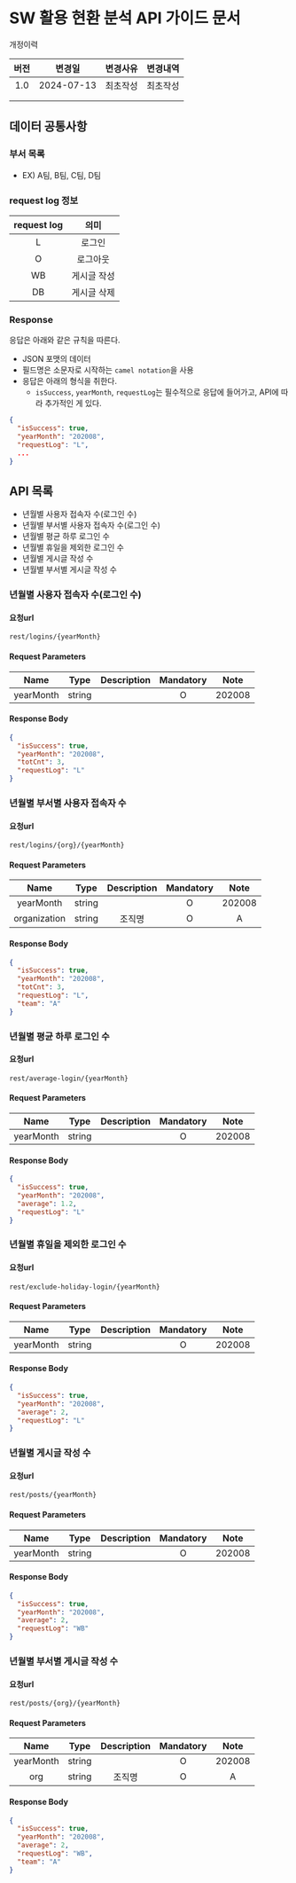 # SW 활용 현환 분석 API 가이드 문서

개정이력

| 버전  |    변경일     | 변경사유 | 변경내역 |
|:---:|:----------:|:----:|:----:|
| 1.0 | 2024-07-13 | 최초작성 | 최초작성 |
||            ||
||            ||

## 데이터 공통사항
### 부서 목록
- EX) A팀, B팀, C팀, D팀
### request log 정보
| request log |   의미   |
|:-----------:|:------:|
|      L      |  로그인   |
|      O      |  로그아웃  |
|     WB      | 게시글 작성 |
|     DB      | 게시글 삭제 |

### Response
응답은 아래와 같은 규칙을 따른다.
- JSON 포맷의 데이터
- 필드명은 소문자로 시작하는 `camel notation`을 사용
- 응답은 아래의 형식을 취한다. 
  - `isSuccess`, `yearMonth`, `requestLog`는 필수적으로 응답에 들어가고, API에 따라 추가적인 게 있다.
```json
{
  "isSuccess": true,
  "yearMonth": "202008",
  "requestLog": "L",
  ...
}
```

## API 목록
- 년월별 사용자 접속자 수(로그인 수)
- 년월별 부서별 사용자 접속자 수(로그인 수)
- 년월별 평균 하루 로그인 수
- 년월별 휴일을 제외한 로그인 수
- 년월별 게시글 작성 수
- 년월별 부서별 게시글 작성 수

### 년월별 사용자 접속자 수(로그인 수)
#### 요청url
`rest/logins/{yearMonth}`

#### Request Parameters
|Name|Type| Description | Mandatory |  Note  |
|:--:|:--:|:-----------:|:---------:|:------:|
|yearMonth|string|             |     O     | 202008 |

#### Response Body
```json
{
  "isSuccess": true,
  "yearMonth": "202008",
  "totCnt": 3,
  "requestLog": "L"
}
```

### 년월별 부서별 사용자 접속자 수
#### 요청url
`rest/logins/{org}/{yearMonth}`

#### Request Parameters
|     Name     |  Type  | Description | Mandatory |  Note  |
|:------------:|:------:|:-----------:|:---------:|:------:|
|  yearMonth   | string |             |     O     | 202008 |
| organization | string |     조직명     |     O     |   A    |

#### Response Body
```json
{
  "isSuccess": true,
  "yearMonth": "202008",
  "totCnt": 3,
  "requestLog": "L",
  "team": "A"
}
```

### 년월별 평균 하루 로그인 수
#### 요청url
`rest/average-login/{yearMonth}`
#### Request Parameters
|     Name     |  Type  | Description | Mandatory |  Note  |
|:------------:|:------:|:-----------:|:---------:|:------:|
|yearMonth|string|             |     O     | 202008 |
#### Response Body
```json
{
  "isSuccess": true,
  "yearMonth": "202008",
  "average": 1.2,
  "requestLog": "L"
}
```

### 년월별 휴일을 제외한 로그인 수
#### 요청url
`rest/exclude-holiday-login/{yearMonth}`
#### Request Parameters
|     Name     |  Type  | Description | Mandatory |  Note  |
|:------------:|:------:|:-----------:|:---------:|:------:|
|yearMonth|string|             |     O     | 202008 |
#### Response Body
```json
{
  "isSuccess": true,
  "yearMonth": "202008",
  "average": 2,
  "requestLog": "L"
}
```

### 년월별 게시글 작성 수
#### 요청url
`rest/posts/{yearMonth}`
#### Request Parameters
|     Name     |  Type  | Description | Mandatory |  Note  |
|:------------:|:------:|:-----------:|:---------:|:------:|
|yearMonth|string|             |     O     | 202008 |
#### Response Body
```json
{
  "isSuccess": true,
  "yearMonth": "202008",
  "average": 2,
  "requestLog": "WB"
}
```

### 년월별 부서별 게시글 작성 수
#### 요청url
`rest/posts/{org}/{yearMonth}`
#### Request Parameters
|   Name    |  Type  | Description | Mandatory |  Note  |
|:---------:|:------:|:-----------:|:---------:|:------:|
| yearMonth |string|             |     O     | 202008 |
|    org    |string|     조직명     |     O     |   A    |
#### Response Body
```json
{
  "isSuccess": true,
  "yearMonth": "202008",
  "average": 2,
  "requestLog": "WB",
  "team": "A"
}
```